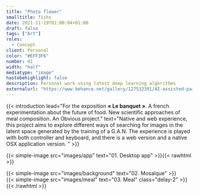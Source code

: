 ```yaml
---
title: "Photo flower"
smalltitle: fishs
date: 2021-11-19T01:00:04+01:00
draft: false
tags: ["Art"]
roles:
  - Concept
client: Personal
color: "#EFF3F6"
number: 01
width: "half"
mediatype: "image"
hastobehighlight: false
description: Personal work using latest deep learning algorithms
externalurl: "https://www.behance.net/gallery/127532391/AI-assisted-paintings"
---
```


{{< introduction lead="For the exposition **« Le banquet »**. A french experimentation about the future of food. New scientific approaches of meal composition. An Obvious project." text="Native and web experience, this project aims to explore different ways of searching for images in the latent space generated by the training of a G.A.N. The experience is played with both controller and keyboard, and there is a web version and a native OSX application version. "  >}}

  <!-- {{< leading text="For the exposition **« Le banquet »**. A french experimentation about the future of food. New scientific approaches of meal composition. An Obvious project." >}} -->

  <!-- Native and web experience, this project aims to explore different ways of searching for images in the latent space generated by the training of a G.A.N.
  The experience is played with both controller and keyboard, and there is a web version and a native OSX application version.

  A G.A.N. (Generative Adversorial Network) is a generative model where two networks are presented competing in a game theory scenario. The first network is the generator, a sample is produced (here, an image), while its opponent, the discriminator, tries to detect if a sample is real or if it is the result of the generator. Learning can be modeled as a zero-sum game.

  ## Case study

  Pour cette experience, -->

{{< simple-image src="images/app" text="01. Desktop app" >}}{{< rawhtml >}}

  <div class="project-two-column-grid">
    <div>
        {{< simple-image src="images/background" text="02. Mosaïque" >}}
    </div>
    <div>
        {{< simple-image src="images/meal" text="03. Meal" class="delay-2" >}}
    </div>
  </div>
  {{< /rawhtml >}}
